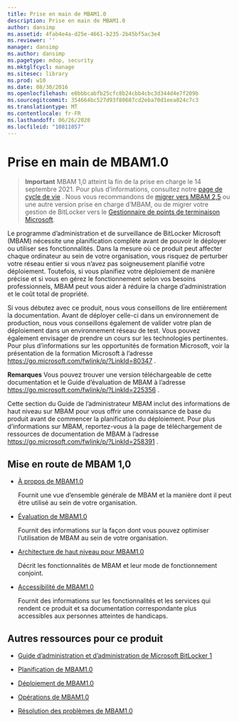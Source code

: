 ```yaml
---
title: Prise en main de MBAM1.0
description: Prise en main de MBAM1.0
author: dansimp
ms.assetid: 4fab4e4a-d25e-4661-b235-2b45bf5ac3e4
ms.reviewer: ''
manager: dansimp
ms.author: dansimp
ms.pagetype: mdop, security
ms.mktglfcycl: manage
ms.sitesec: library
ms.prod: w10
ms.date: 08/30/2016
ms.openlocfilehash: e0bbbcabfb25cfc8b24cbb4cbc3d344d4e7f209b
ms.sourcegitcommit: 354664bc527d93f80687cd2eba70d1eea024c7c3
ms.translationtype: MT
ms.contentlocale: fr-FR
ms.lasthandoff: 06/26/2020
ms.locfileid: "10811057"
---
```

# Prise en main de MBAM1.0

> **Important** MBAM 1,0 atteint la fin de la prise en charge le 14 septembre 2021. 
> Pour plus d’informations, consultez notre [page de cycle de vie](https://support.microsoft.com/lifecycle/search?alpha=Microsoft%20BitLocker%20Administration%20and%20Monitoring%201.0) . Nous vous recommandons de [migrer vers MBAM 2,5](https://docs.microsoft.com/microsoft-desktop-optimization-pack/mbam-v25/upgrading-to-mbam-25-or-mbam-25-sp1-from-previous-versions) ou une autre version prise en charge d’MBAM, ou de migrer votre gestion de BitLocker vers le [Gestionnaire de points de terminaison Microsoft](https://www.microsoft.com/microsoft-365/microsoft-endpoint-manager).


Le programme d’administration et de surveillance de BitLocker Microsoft (MBAM) nécessite une planification complète avant de pouvoir le déployer ou utiliser ses fonctionnalités. Dans la mesure où ce produit peut affecter chaque ordinateur au sein de votre organisation, vous risquez de perturber votre réseau entier si vous n’avez pas soigneusement planifié votre déploiement. Toutefois, si vous planifiez votre déploiement de manière précise et si vous en gérez le fonctionnement selon vos besoins professionnels, MBAM peut vous aider à réduire la charge d’administration et le coût total de propriété.

Si vous débutez avec ce produit, nous vous conseillons de lire entièrement la documentation. Avant de déployer celle-ci dans un environnement de production, nous vous conseillons également de valider votre plan de déploiement dans un environnement réseau de test. Vous pouvez également envisager de prendre un cours sur les technologies pertinentes. Pour plus d’informations sur les opportunités de formation Microsoft, voir la présentation de la formation Microsoft à l’adresse <https://go.microsoft.com/fwlink/p/?LinkId=80347> .

**Remarques**  Vous pouvez trouver une version téléchargeable de cette documentation et le Guide d’évaluation de MBAM à l’adresse <https://go.microsoft.com/fwlink/p/?LinkId=225356> .

 

Cette section du Guide de l’administrateur MBAM inclut des informations de haut niveau sur MBAM pour vous offrir une connaissance de base du produit avant de commencer la planification du déploiement. Pour plus d’informations sur MBAM, reportez-vous à la page de téléchargement de ressources de documentation de MBAM à l’adresse <https://go.microsoft.com/fwlink/p/?LinkId=258391> .

## Mise en route de MBAM 1,0


-   [À propos de MBAM1.0](about-mbam-10.md)

    Fournit une vue d’ensemble générale de MBAM et la manière dont il peut être utilisé au sein de votre organisation.

-   [Évaluation de MBAM1.0](evaluating-mbam-10.md)

    Fournit des informations sur la façon dont vous pouvez optimiser l’utilisation de MBAM au sein de votre organisation.

-   [Architecture de haut niveau pour MBAM1.0](high-level-architecture-for-mbam-10.md)

    Décrit les fonctionnalités de MBAM et leur mode de fonctionnement conjoint.

-   [Accessibilité de MBAM1.0](accessibility-for-mbam-10.md)

    Fournit des informations sur les fonctionnalités et les services qui rendent ce produit et sa documentation correspondante plus accessibles aux personnes atteintes de handicaps.

## <a href="" id="other-resources-for-this-product-"></a>Autres ressources pour ce produit


-   [Guide d’administration et d’administration de Microsoft BitLocker 1](index.md)

-   [Planification de MBAM1.0](planning-for-mbam-10.md)

-   [Déploiement de MBAM1.0](deploying-mbam-10.md)

-   [Opérations de MBAM1.0](operations-for-mbam-10.md)

-   [Résolution des problèmes de MBAM1.0](troubleshooting-mbam-10.md)

 

 





